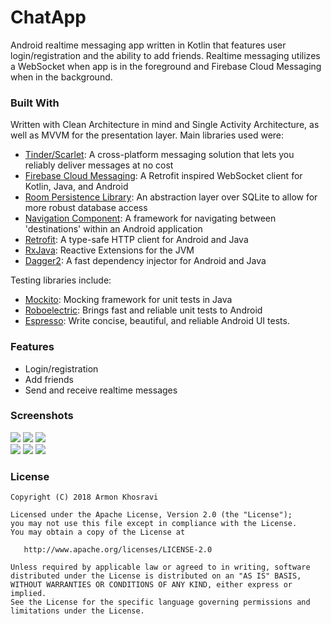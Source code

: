 # ChatApp
Android realtime messaging app written in Kotlin that features user login/registration and the ability to add friends. Realtime messaging utilizes a WebSocket when app is in the foreground and Firebase Cloud Messaging when in the background.

### Built With
Written with Clean Architecture in mind and Single Activity Architecture, as well as MVVM for the presentation layer. Main libraries used were:
* [Tinder/Scarlet](https://github.com/Tinder/Scarlet): A cross-platform messaging solution that lets you reliably deliver messages at no cost
* [Firebase Cloud Messaging](https://firebase.google.com/docs/cloud-messaging/): A Retrofit inspired WebSocket client for Kotlin, Java, and Android
* [Room Persistence Library](https://developer.android.com/topic/libraries/architecture/room): An abstraction layer over SQLite to allow for more robust database access
* [Navigation Component](https://developer.android.com/jetpack/androidx/releases/navigation): A framework for navigating between 'destinations' within an Android application
* [Retrofit](https://square.github.io/retrofit/): A type-safe HTTP client for Android and Java
* [RxJava](https://github.com/ReactiveX/RxJava): Reactive Extensions for the JVM
* [Dagger2](https://github.com/google/dagger): A fast dependency injector for Android and Java

Testing libraries include:
* [Mockito](https://site.mockito.org/): Mocking framework for unit tests in Java
* [Roboelectric](http://robolectric.org/): Brings fast and reliable unit tests to Android
* [Espresso](https://developer.android.com/training/testing/espresso): Write concise, beautiful, and reliable Android UI tests.

### Features
* Login/registration
* Add friends
* Send and receive realtime messages

### Screenshots
<img src="../assets/login.png?raw=true">  <img src="../assets/websocket_messaging_250.gif?raw=true">  <img src="../assets/new_friend_250.gif?raw=true">
</br>
<img src="../assets/friends.png?raw=true">  <img src="../assets/send_friend_request.png?raw=true">  <img src="../assets/new_message_250.gif?raw=true">

### License
    Copyright (C) 2018 Armon Khosravi

    Licensed under the Apache License, Version 2.0 (the "License");
    you may not use this file except in compliance with the License.
    You may obtain a copy of the License at

       http://www.apache.org/licenses/LICENSE-2.0

    Unless required by applicable law or agreed to in writing, software
    distributed under the License is distributed on an "AS IS" BASIS,
    WITHOUT WARRANTIES OR CONDITIONS OF ANY KIND, either express or implied.
    See the License for the specific language governing permissions and
    limitations under the License. 

